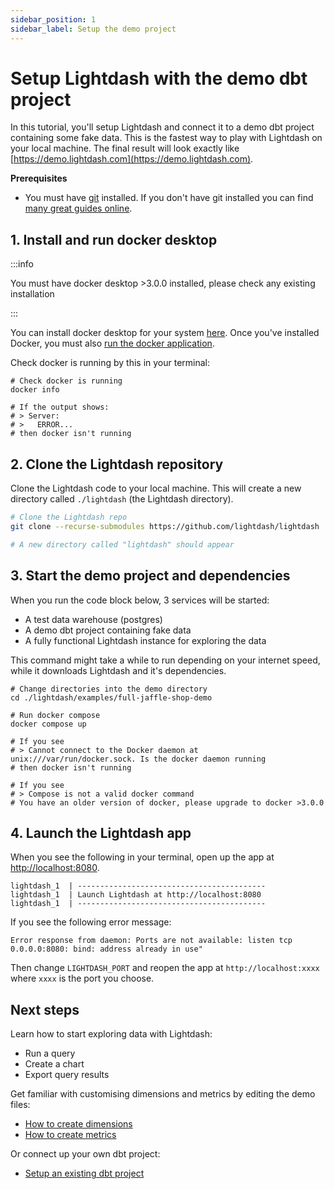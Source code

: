 ```yaml
---
sidebar_position: 1
sidebar_label: Setup the demo project
---
```


# Setup Lightdash with the demo dbt project

In this tutorial, you'll setup Lightdash and connect it to a demo dbt project containing some fake data.
This is the fastest way to play with Lightdash on your local machine. The final result will look exactly like
[https://demo.lightdash.com](https://demo.lightdash.com).

**Prerequisites**
* You must have [git](https://git-scm.com) installed. If you don't have git installed you can find [many great guides online](https://www.linode.com/docs/guides/how-to-install-git-on-linux-mac-and-windows/).

## 1. Install and run docker desktop

:::info

You must have docker desktop >3.0.0 installed, please check any existing installation

:::

You can install docker desktop for your system [here](https://docs.docker.com/get-docker/). Once you've installed Docker, you must also [run the docker application](https://docs.docker.com/get-docker/).

Check docker is running by this in your terminal:

```shell
# Check docker is running
docker info

# If the output shows:
# > Server:
# >   ERROR...
# then docker isn't running
```

## 2. Clone the Lightdash repository

Clone the Lightdash code to your local machine. This will create a new directory called `./lightdash` (the Lightdash directory).

```bash
# Clone the Lightdash repo
git clone --recurse-submodules https://github.com/lightdash/lightdash

# A new directory called "lightdash" should appear
```

## 3. Start the demo project and dependencies

When you run the code block below, 3 services will be started:
* A test data warehouse (postgres)
* A demo dbt project containing fake data
* A fully functional Lightdash instance for exploring the data

This command might take a while to run depending on your internet speed, while it downloads Lightdash and it's dependencies.

```shell
# Change directories into the demo directory
cd ./lightdash/examples/full-jaffle-shop-demo

# Run docker compose
docker compose up

# If you see
# > Cannot connect to the Docker daemon at unix:///var/run/docker.sock. Is the docker daemon running
# then docker isn't running

# If you see
# > Compose is not a valid docker command
# You have an older version of docker, please upgrade to docker >3.0.0
```

## 4. Launch the Lightdash app

When you see the following in your terminal, open up the app at [http://localhost:8080](http://localhost:8080).

```text
lightdash_1  | ------------------------------------------
lightdash_1  | Launch Lightdash at http://localhost:8080
lightdash_1  | ------------------------------------------
```


If you see the following error message:
```text
Error response from daemon: Ports are not available: listen tcp 0.0.0.0:8080: bind: address already in use"
```
Then change `LIGHTDASH_PORT` and reopen the app at `http://localhost:xxxx` where `xxxx` is the port you choose.


## Next steps

Learn how to start exploring data with Lightdash:
* Run a query
* Create a chart
* Export query results

Get familiar with customising dimensions and metrics by editing the demo files:
* [How to create dimensions](../guides/how-to-create-dimensions.md)
* [How to create metrics](../guides/how-to-create-metrics.md)

Or connect up your own dbt project:
* [Setup an existing dbt project](setup-a-local-dbt-project.md)
